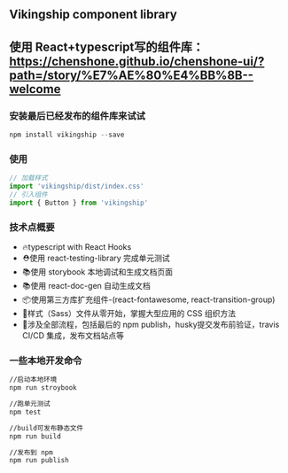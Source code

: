 ## Vikingship component library
## 使用 React+typescript写的组件库：https://chenshone.github.io/chenshone-ui/?path=/story/%E7%AE%80%E4%BB%8B--welcome



### 安装最后已经发布的组件库来试试

~~~javascript
npm install vikingship --save
~~~

### 使用

~~~javascript
// 加载样式
import 'vikingship/dist/index.css'
// 引入组件
import { Button } from 'vikingship'
~~~

### 技术点概要

* 🔥typescript with React Hooks
* ⛑️使用 react-testing-library 完成单元测试
* 📚使用 storybook 本地调试和生成文档页面
* 📚使用 react-doc-gen 自动生成文档
* 📦使用第三方库扩充组件-(react-fontawesome, react-transition-group)
* 🌹样式（Sass）文件从零开始，掌握大型应用的 CSS 组织方法
* 🎉涉及全部流程，包括最后的 npm publish，husky提交发布前验证，travis CI/CD 集成，发布文档站点等

### 一些本地开发命令

~~~bash
//启动本地环境
npm run stroybook

//跑单元测试
npm test

//build可发布静态文件
npm run build

//发布到 npm
npm run publish
~~~
